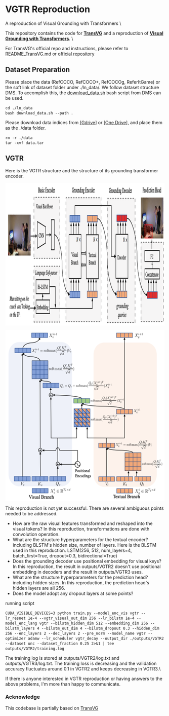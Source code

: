 # VGTR Reproduction
A reproduction of Visual Grounding with Transformers \\

This repository contains the code for [**TransVG**](https://arxiv.org/abs/2104.08541) and a reproduction of [**Visual Grounding with Transformers**](https://arxiv.org/pdf/2105.04281.pdf). \\

For TransVG's official repo and instructions, please refer to [README_TransVG.md](./README_TransVG.md) or [official repository](https://github.com/djiajunustc/TransVG)

## Dataset Preparation

Please place the data (RefCOCO, RefCOCO+, RefCOCOg, ReferItGame) or the soft link of dataset folder under ./ln_data/. We follow dataset structure DMS. To accomplish this, the [download_data.sh](../ln_data/download_data.sh) bash script from DMS can be used.

```
cd ./ln_data
bash download_data.sh --path .
```

Please download data indices from [[Gdrive]](https://drive.google.com/file/d/1fVwdDvXNbH8uuq_pHD_o5HI7yqeuz0yS/view?usp=sharing) or [[One Drive]](https://uofr-my.sharepoint.com/:f:/g/personal/zyang39_ur_rochester_edu/???), and place them as the ./data folder.

```
rm -r ./data
tar -xvf data.tar
```

## VGTR
Here is the VGTR structure and the structure of its grounding transformer encoder. 
<p align="center"> <img src='docs/VGTR_structure.jpg' align="center" height="450px"> </p>
<p align="center"> <img src='docs/cross_attention.jpg' align="center" height="540px"> </p>

This reproduction is not yet successful. There are several ambiguous points needed to be addressed.
- How are the raw visual features transformed and reshaped into the visual tokens? In this reproduction, transformations are done with convolution operation. 
- What are the structure hyperparameters for the textual encoder? including BLSTM's hidden size, number of layers. Here is the BLSTM used in this reproduction. LSTM(256, 512, num_layers=4, batch_first=True, dropout=0.3, bidirectional=True)
- Does the grounding decoder use positional embedding for visual keys? In this reproduction, the result in outputs/VGTR2 doesn't use positional embedding in decoders and the result in outputs/VGTR3 uses. 
- What are the structure hyperparameters for the prediction head? including hidden sizes. In this reproduction, the prediction head's hidden layers are all 256.
- Does the model adopt any dropout layers at some points? 

running script
```
CUDA_VISIBLE_DEVICES=3 python train.py --model_enc_vis vgtr --lr_resnet 1e-4 --vgtr_visual_out_dim 256 --lr_bilstm 1e-4 --model_enc_lang vgtr --bilstm_hidden_dim 512 --embedding_dim 256 --bilstm_layers 4 --bilstm_out_dim 4 --bilstm_dropout 0.3 --hidden_dim 256 --enc_layers 2 --dec_layers 2 --pre_norm --model_name vgtr --optimizer adamw --lr_scheduler vgtr_decay --output_dir ./outputs/VGTR2 --dataset unc --dataset_fraction 0.25 2>&1 | tee outputs/VGTR2/training.log
```
The training log is stored at outputs/VGTR2/log.txt and outputs/VGTR3/log.txt. The training loss is decreasing and the validation accuracy fluctuates around 0.1 in VGTR2 and keeps decreasing in VGTR3.\\

If there is anyone interested in VGTR reproduction or having answers to the above problems, I'm more than happy to communicate. 



### Acknowledge
This codebase is partially based on [TransVG](https://github.com/djiajunustc/TransVG)